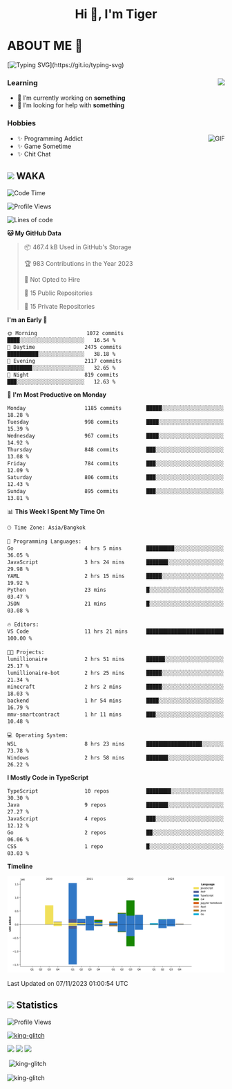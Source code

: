 <h1 align="center">Hi 👋, I'm Tiger</h1>




# ABOUT ME 💬

[![Typing SVG](https://readme-typing-svg.herokuapp.com?color=22F771&vCenter=true&lines=A+perssionate+developer+from+nowhere.)](https://git.io/typing-svg)

<div>
 <img align="right" src="https://spotify-github-profile.vercel.app/api/view?uid=12129734423&cover_image=false&theme=default&bar_color=22d016&bar_color_cover=true" />
 <h3>Learning</h3>
 
 <ul>
  <li>🔭 I’m currently working on <b>something</b></li>
  <li>🤝 I’m looking for help with <b>something</b></li>
 </ul>
 
</div>
<div>
 <h3>Hobbies</h3>
 <img align="right" height="475px"  alt="GIF" src="https://i.pinimg.com/originals/1f/b7/db/1fb7dbee557e5ed509f7517da8a84d58.gif" />
 <ul>
  <li>✨ Programming Addict</li>
  <li>✨ Game Sometime</li>
  <li>✨ Chit Chat</li>
 </ul>
 
</div>



## <img height="40" src="https://raw.githubusercontent.com/innng/innng/master/assets/kyubey.gif"/> WAKA

<!--START_SECTION:waka-->
![Code Time](http://img.shields.io/badge/Code%20Time-1%2C647%20hrs%2038%20mins-blue)

![Profile Views](http://img.shields.io/badge/Profile%20Views-1-blue)

![Lines of code](https://img.shields.io/badge/From%20Hello%20World%20I%27ve%20Written-5.3%20million%20lines%20of%20code-blue)

**🐱 My GitHub Data** 

> 📦 467.4 kB Used in GitHub's Storage 
 > 
> 🏆 983 Contributions in the Year 2023
 > 
> 🚫 Not Opted to Hire
 > 
> 📜 15 Public Repositories 
 > 
> 🔑 15 Private Repositories 
 > 
**I'm an Early 🐤** 

```text
🌞 Morning                1072 commits        ████░░░░░░░░░░░░░░░░░░░░░   16.54 % 
🌆 Daytime                2475 commits        ██████████░░░░░░░░░░░░░░░   38.18 % 
🌃 Evening                2117 commits        ████████░░░░░░░░░░░░░░░░░   32.65 % 
🌙 Night                  819 commits         ███░░░░░░░░░░░░░░░░░░░░░░   12.63 % 
```
📅 **I'm Most Productive on Monday** 

```text
Monday                   1185 commits        █████░░░░░░░░░░░░░░░░░░░░   18.28 % 
Tuesday                  998 commits         ████░░░░░░░░░░░░░░░░░░░░░   15.39 % 
Wednesday                967 commits         ████░░░░░░░░░░░░░░░░░░░░░   14.92 % 
Thursday                 848 commits         ███░░░░░░░░░░░░░░░░░░░░░░   13.08 % 
Friday                   784 commits         ███░░░░░░░░░░░░░░░░░░░░░░   12.09 % 
Saturday                 806 commits         ███░░░░░░░░░░░░░░░░░░░░░░   12.43 % 
Sunday                   895 commits         ███░░░░░░░░░░░░░░░░░░░░░░   13.81 % 
```


📊 **This Week I Spent My Time On** 

```text
🕑︎ Time Zone: Asia/Bangkok

💬 Programming Languages: 
Go                       4 hrs 5 mins        █████████░░░░░░░░░░░░░░░░   36.05 % 
JavaScript               3 hrs 24 mins       ███████░░░░░░░░░░░░░░░░░░   29.98 % 
YAML                     2 hrs 15 mins       █████░░░░░░░░░░░░░░░░░░░░   19.92 % 
Python                   23 mins             █░░░░░░░░░░░░░░░░░░░░░░░░   03.47 % 
JSON                     21 mins             █░░░░░░░░░░░░░░░░░░░░░░░░   03.08 % 

🔥 Editors: 
VS Code                  11 hrs 21 mins      █████████████████████████   100.00 % 

🐱‍💻 Projects: 
lumillionaire            2 hrs 51 mins       ██████░░░░░░░░░░░░░░░░░░░   25.17 % 
lumillionaire-bot        2 hrs 25 mins       █████░░░░░░░░░░░░░░░░░░░░   21.34 % 
minecraft                2 hrs 2 mins        █████░░░░░░░░░░░░░░░░░░░░   18.03 % 
backend                  1 hr 54 mins        ████░░░░░░░░░░░░░░░░░░░░░   16.79 % 
mmv-smartcontract        1 hr 11 mins        ███░░░░░░░░░░░░░░░░░░░░░░   10.48 % 

💻 Operating System: 
WSL                      8 hrs 23 mins       ██████████████████░░░░░░░   73.78 % 
Windows                  2 hrs 58 mins       ███████░░░░░░░░░░░░░░░░░░   26.22 % 
```

**I Mostly Code in TypeScript** 

```text
TypeScript               10 repos            ████████░░░░░░░░░░░░░░░░░   30.30 % 
Java                     9 repos             ███████░░░░░░░░░░░░░░░░░░   27.27 % 
JavaScript               4 repos             ███░░░░░░░░░░░░░░░░░░░░░░   12.12 % 
Go                       2 repos             ██░░░░░░░░░░░░░░░░░░░░░░░   06.06 % 
CSS                      1 repo              █░░░░░░░░░░░░░░░░░░░░░░░░   03.03 % 
```



**Timeline**

![Lines of Code chart](https://raw.githubusercontent.com/king-glitch/king-glitch/main/assets/bar_graph.png)


 Last Updated on 07/11/2023 01:00:54 UTC
<!--END_SECTION:waka-->
## <img height="40" src="https://raw.githubusercontent.com/innng/innng/master/assets/kyubey.gif"/> Statistics
![Profile Views](https://komarev.com/ghpvc/?username=king-glitch)  

<p align="left"> 
 <a href="https://github.com/ryo-ma/github-profile-trophy">
  <img src="https://github-profile-trophy.vercel.app/?username=king-glitch&theme=dracula" alt="king-glitch" />
 </a> </p>

![](https://github-profile-summary-cards.vercel.app/api/cards/profile-details?username=king-glitch&theme=dracula)
![](https://github-profile-summary-cards.vercel.app/api/cards/stats?username=king-glitch&theme=dracula) 
![](https://github-profile-summary-cards.vercel.app/api/cards/productive-time?username=king-glitch&theme=dracula)


<p>&nbsp;<img align="center" src="https://github-readme-stats.vercel.app/api?username=king-glitch&theme=dracula" alt="king-glitch" /></p>

<p><img align="center" src="https://github-readme-streak-stats.herokuapp.com/?user=king-glitch&theme=dracula" alt="king-glitch" /></p>
